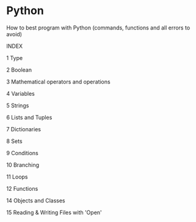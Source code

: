 # Python
How to best program with Python (commands, functions and all errors to avoid)

INDEX

1 Type

2 Boolean

3 Mathematical operators and operations

4 Variables

5 Strings

6 Lists and Tuples

7 Dictionaries

8 Sets

9 Conditions

10 Branching

11 Loops

12 Functions

14 Objects and Classes

15 Reading & Writing Files with 'Open'
